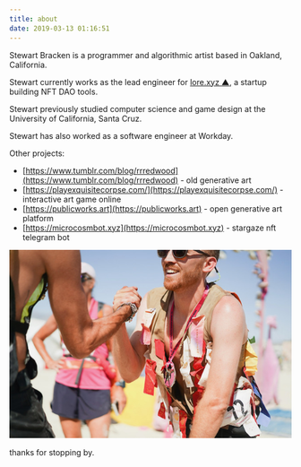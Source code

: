 ```yaml
---
title: about
date: 2019-03-13 01:16:51
---
```

Stewart Bracken is a programmer and algorithmic artist based in Oakland, California.

Stewart currently works as the lead engineer for [lore.xyz ▲](https://lore.xyz), a startup building NFT DAO tools.

Stewart previously studied computer science and game design at the University of California, Santa Cruz.

Stewart has also worked as a software engineer at Workday.

Other projects:
- [https://www.tumblr.com/blog/rrredwood](https://www.tumblr.com/blog/rrredwood) - old generative art 
- [https://playexquisitecorpse.com/](https://playexquisitecorpse.com/) - interactive art game online
- [https://publicworks.art](https://publicworks.art) - open generative art platform
- [https://microcosmbot.xyz](https://microcosmbot.xyz) - stargaze nft telegram bot


![](/images/about/bm.jpeg) 

thanks for stopping by.
